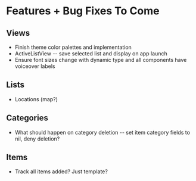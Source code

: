 # Features + Bug Fixes To Come

## Views
- Finish theme color palettes and implementation
- ActiveListView -- save selected list and display on app launch
- Ensure font sizes change with dynamic type and all components have voiceover labels

## Lists
- Locations (map?)

## Categories
- What should happen on category deletion -- set item category fields to nil, deny deletion?

## Items
- Track all items added? Just template?
